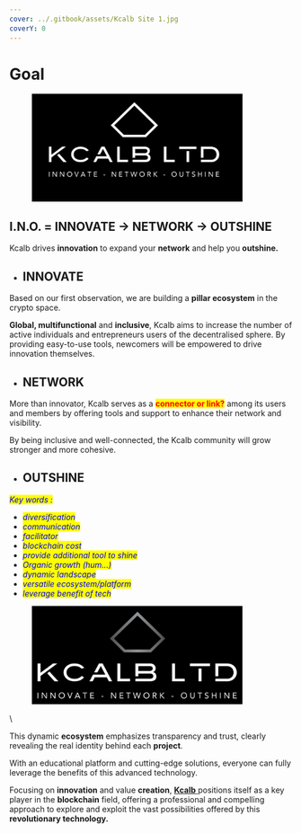 ```yaml
---
cover: ../.gitbook/assets/Kcalb Site 1.jpg
coverY: 0
---
```


# Goal

<figure><img src="../.gitbook/assets/5 Kcalb Ltd - Icon - Top - Black - Rectangle copie.png" alt="" width="375"><figcaption></figcaption></figure>

## I.N.O. = INNOVATE -> NETWORK -> OUTSHINE

Kcalb drives **innovation** to expand your **network** and help you **outshine.**

* ## INNOVATE

Based on our first observation, we are building a **pillar ecosystem** in the crypto space.

**Global, multifunctional** and **inclusive**, Kcalb aims to increase the number of active individuals and entrepreneurs users of the decentralised sphere. By providing easy-to-use tools, newcomers will be empowered to drive innovation themselves.

* ## NETWORK

More than innovator, Kcalb serves as a <mark style="color:red;">**connector or link?**</mark> among its users and members by offering tools and support to enhance their network and visibility.&#x20;

By being inclusive and well-connected, the Kcalb community will grow stronger and more cohesive.

* ## OUTSHINE





_<mark style="color:blue;">Key words :</mark>_&#x20;

* _<mark style="color:blue;">diversification</mark>_
* _<mark style="color:blue;">communication</mark>_
* _<mark style="color:blue;">facilitator</mark>_
* _<mark style="color:blue;">blockchain cost</mark>_
* _<mark style="color:blue;">provide additional tool to shine</mark>_
* _<mark style="color:blue;">Organic growth (hum...)</mark>_
* _<mark style="color:blue;">dynamic landscape</mark>_
* _<mark style="color:blue;">versatile ecosystem/platform</mark>_
* _<mark style="color:blue;">leverage benefit of tech</mark>_









<figure><img src="../.gitbook/assets/Color logo with background.png" alt="" width="375"><figcaption></figcaption></figure>

\






















This dynamic **ecosystem** emphasizes transparency and trust, clearly revealing the real identity behind each **project**.

With an educational platform and cutting-edge solutions, everyone can fully leverage the benefits of this advanced technology.&#x20;

Focusing on **innovation** and value **creation**, [**Kcalb** ](https://kcalb.org/)positions itself as a key player in the **blockchain** field, offering a professional and compelling approach to explore and exploit the vast possibilities offered by this **revolutionary technology.**

